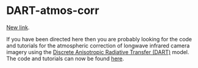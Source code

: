 # DART-atmos-corr
[New link](https://github.com/willmorrison1/DART-atmos-corr).

If you have been directed here then you are probably looking for the code and tutorials for the atmospheric correction of longwave infrared camera imagery using the [Discrete Anisotropic Radiative Transfer (DART)](http://www.cesbio.ups-tlse.fr/us/dart.html) model. The code and tutorials can now be found [here](https://github.com/willmorrison1/DART-atmos-corr).


